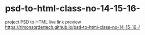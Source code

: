 # psd-to-html-class-no-14-15-16-
project PSD to HTML
live link preview
 https://rimonsordertech.github.io/psd-to-html-class-no-14-15-16-/
